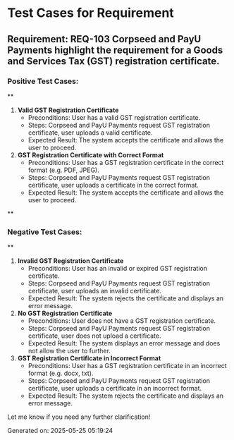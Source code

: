 # Test Cases for Requirement
## Requirement: REQ-103 Corpseed and PayU Payments highlight the requirement for a Goods and Services Tax (GST) registration certificate.

### Positive Test Cases:
**

1. **Valid GST Registration Certificate**
	* Preconditions: User has a valid GST registration certificate.
	* Steps: Corpseed and PayU Payments request GST registration certificate, user uploads a valid certificate.
	* Expected Result: The system accepts the certificate and allows the user to proceed.
2. **GST Registration Certificate with Correct Format**
	* Preconditions: User has a GST registration certificate in the correct format (e.g. PDF, JPEG).
	* Steps: Corpseed and PayU Payments request GST registration certificate, user uploads a certificate in the correct format.
	* Expected Result: The system accepts the certificate and allows the user to proceed.

**

### Negative Test Cases:
**

1. **Invalid GST Registration Certificate**
	* Preconditions: User has an invalid or expired GST registration certificate.
	* Steps: Corpseed and PayU Payments request GST registration certificate, user uploads an invalid certificate.
	* Expected Result: The system rejects the certificate and displays an error message.
2. **No GST Registration Certificate**
	* Preconditions: User does not have a GST registration certificate.
	* Steps: Corpseed and PayU Payments request GST registration certificate, user does not upload a certificate.
	* Expected Result: The system displays an error message and does not allow the user to further.
3. **GST Registration Certificate in Incorrect Format**
	* Preconditions: User has a GST registration certificate in an incorrect format (e.g. docx, txt).
	* Steps: Corpseed and PayU Payments request GST registration certificate, user uploads a certificate in an incorrect format.
	* Expected Result: The system rejects the certificate and displays an error message.

Let me know if you need any further clarification!

Generated on: 2025-05-25 05:19:24
